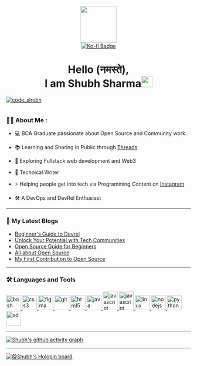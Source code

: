 <div id="header" align="center">
  <img src="https://media.giphy.com/media/3oKIPnAiaMCws8nOsE/giphy.gif" width="100">
  
  <div id="badges">
    <a href="https://ko-fi.com/shubhsharma19" target="_blank">
      <img src="https://img.shields.io/badge/BuyMeACoffee-orange?style=for-the-badge&logo=Ko-fi&logoColor=white" alt="Ko-fi Badge"/>
    </a>
  </div>
  <h1 align="center"> Hello (नमस्ते), <br>I am Shubh Sharma<img src="https://media.giphy.com/media/hvRJCLFzcasrR4ia7z/giphy.gif" width="30px"/> </h1>
</div>

<div id= "About me">
  <p align="left"> <a href="https://twitter.com/code_shubh" target="_blank" ><img src="https://img.shields.io/twitter/follow/code_shubh?logo=twitter&style=for-the-badge" alt="code_shubh" /></a> </p>
  <div> 
  <img src="https://komarev.com/ghpvc/?username=shubhsharma19&style=flat-square&color=blue" alt=""/>
  </div>
  
### 👨‍💻 About Me :
- 💻 BCA Graduate passionate about Open Source and Community work.
 
- 📚 Learning and Sharing in Public through <a href="https://twitter.com/code_shubh" target="_blank">Threads</a>
  
- 🌱 Exploring Fullstack web development and Web3
  
- 📝 Technical Writer

- ⚡ Helping people get into tech via Programming Content on <a href="https://instagram.com" target="_blank">Instagram</a>
  
- 🛠️ A DevOps and DevRel Enthusiast 
---

### 📕 My Latest Blogs
<!-- BLOG-POST-LIST:START -->
- [Beginner&#39;s Guide to Devrel](https://shubhsharma19.hashnode.dev/beginners-guide-to-devrel)
- [Unlock Your Potential with Tech Communities](https://shubhsharma19.hashnode.dev/unlock-your-potential-with-tech-communities)
- [Open Source Guide for Beginners](https://shubhsharma19.hashnode.dev/open-source-for-beginners)
- [All about Open Source](https://shubhsharma19.hashnode.dev/all-about-open-source)
- [My First Contribution to Open Source](https://shubhsharma19.hashnode.dev/my-first-contribution-to-open-source)
<!-- BLOG-POST-LIST:END -->
  
---

### 🛠 Languages and Tools
<p align="left"> 
    <a href="https://www.gnu.org/software/bash/" target="_blank" rel="noreferrer"> 
      <img src="https://cdn.discordapp.com/attachments/1071128401433333783/1074954644603801710/image_3.png" alt="bash" width="40" height="40"/> 
    </a> 
    <a href="https://www.w3schools.com/css" target="_blank" rel="noreferrer"> 
      <img src="https://www.vectorlogo.zone/logos/w3_css/w3_css-icon.svg" alt="css3" width="40" height="40"/> 
    </a> 
    <a href="https://www.figma.com/" target="_blank" rel="noreferrer"> 
      <img src="https://www.vectorlogo.zone/logos/figma/figma-icon.svg" alt="figma" width="40" height="40"/> 
    </a> 
    <a href="https://git-scm.com/" target="_blank" rel="noreferrer"> 
      <img src="https://www.vectorlogo.zone/logos/git-scm/git-scm-icon.svg" alt="git" width="40" height="40"/> 
    </a> 
    <a href="https://www.w3.org/html/" target="_blank" rel="noreferrer"> 
      <img src="https://www.vectorlogo.zone/logos/w3_html5/w3_html5-icon.svg" alt="html5" width="40" height="40"/> 
    </a> 
    <a href="https://www.java.com" target="_blank" rel="noreferrer"> 
      <img src="https://www.vectorlogo.zone/logos/java/java-icon.svg" alt="java" width="40" height="40"/> 
    </a> 
    <a href="https://www.canva.com/" target="_blank" rel="noreferrer"> 
      <img src="https://www.vectorlogo.zone/logos/canva/canva-icon.svg" alt="javascript" width="40" height="50"/> 
    </a> 
   <a href="https://www.vim.org/" target="_blank" rel="noreferrer"> 
      <img src="https://www.vectorlogo.zone/logos/vim/vim-icon.svg" alt="javascript" width="40" height="50"/> 
    </a> 
    <a href="https://www.linux.org/" target="_blank" rel="noreferrer"> 
      <img src="https://www.vectorlogo.zone/logos/linux/linux-icon.svg" alt="linux" width="40" height="40"/> 
    </a> 
    <a href="https://nodejs.org" target="_blank" rel="noreferrer"> 
      <img src="https://www.vectorlogo.zone/logos/nodejs/nodejs-icon.svg" alt="nodejs" width="40" height="40"/> 
    </a> 
    <a href="https://www.python.org" target="_blank" rel="noreferrer">
      <img src="https://www.vectorlogo.zone/logos/python/python-icon.svg" alt="python" width="40" height="40"/> 
    </a> 
    <a href="https://code.visualstudio.com/" target="_blank" rel="noreferrer"> 
      <img src="https://upload.vectorlogo.zone/logos/visualstudio_code/images/0aea25bb-27bb-427f-8d65-f999bf0cba67.svg" alt="xd" width="40" height="40"/> 
    </a> 
  </p>

---

  [![Shubh's github activity graph](https://github-readme-activity-graph.cyclic.app/graph?username=shubhsharma19&theme=react-dark)](https://github.com/ashutosh00710/github-readme-activity-graph)

  
---

[![@Shubh's Holopin board](https://holopin.me/shubhsharma19)](https://holopin.io/@shubhsharma19)
